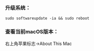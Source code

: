 ### 升级系统：
```
sudo softwareupdate -ia && sudo reboot
```

### 查看当前macOS版本：
右上角苹果标志->About This Mac

